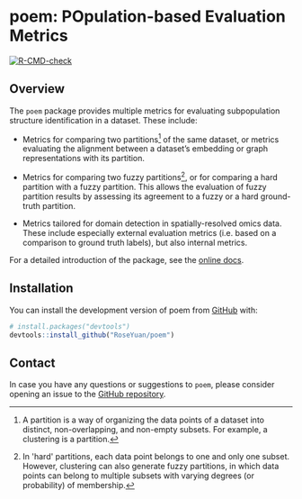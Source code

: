 # poem: POpulation-based Evaluation Metrics
<!-- badges: start -->
[![R-CMD-check](https://github.com/RoseYuan/poem/actions/workflows/check.yaml/badge.svg)](https://github.com/RoseYuan/poem/actions/workflows/check.yaml)
<!-- badges: end -->

## Overview
The `poem` package provides multiple metrics for evaluating subpopulation structure identification in a dataset. These include:

* Metrics for comparing two partitions[^1] of the same dataset, or metrics evaluating the alignment between a dataset’s embedding or graph representations with its partition.

* Metrics for comparing two fuzzy partitions[^2], or for comparing a hard partition with a fuzzy partition. This allows the evaluation of fuzzy partition results by assessing its agreement to a fuzzy or a hard ground-truth partition.

* Metrics tailored for domain detection in spatially-resolved omics data. These include especially external evaluation metrics (i.e. based on a comparison to ground truth labels), but also internal metrics. 

[^1]: A partition is a way of organizing the data points of a dataset into distinct, non-overlapping, and non-empty subsets. For example, a clustering is a partition. 

[^2]: In 'hard' partitions, each data point belongs to one and only one subset. However, clustering can also generate fuzzy partitions, in which data points can belong to multiple subsets with varying degrees (or probability) of membership. 

For a detailed introduction of the package, see the [online docs](https://roseyuan.github.io/poem/).



## Installation

You can install the development version of poem from
[GitHub](https://github.com/RoseYuan/poem) with:

``` r
# install.packages("devtools")
devtools::install_github("RoseYuan/poem")
```

## Contact

In case you have any questions or suggestions to `poem`, please consider opening an
issue to the [GitHub repository](https://github.com/RoseYuan/poem).
